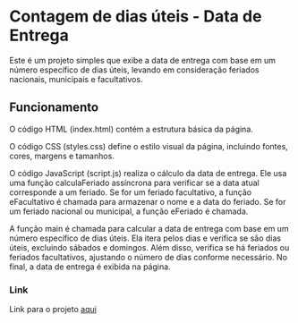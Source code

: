 # Contagem de dias úteis - Data de Entrega
Este é um projeto simples que exibe a data de entrega com base em um número específico de dias úteis, levando em consideração feriados nacionais, municipais e facultativos.

## Funcionamento
O código HTML (index.html) contém a estrutura básica da página.

O código CSS (styles.css) define o estilo visual da página, incluindo fontes, cores, margens e tamanhos.

O código JavaScript (script.js) realiza o cálculo da data de entrega. Ele usa uma função calculaFeriado assíncrona para verificar se a data atual corresponde a um feriado. Se for um feriado facultativo, a função eFacultativo é chamada para armazenar o nome e a data do feriado. Se for um feriado nacional ou municipal, a função eFeriado é chamada.

A função main é chamada para calcular a data de entrega com base em um número específico de dias úteis. Ela itera pelos dias e verifica se são dias úteis, excluindo sábados e domingos. Além disso, verifica se há feriados ou feriados facultativos, ajustando o número de dias conforme necessário. No final, a data de entrega é exibida na página.

### Link
Link para o projeto [aqui](https://leonardos1lva.github.io/ContagemDiasUteis/)
